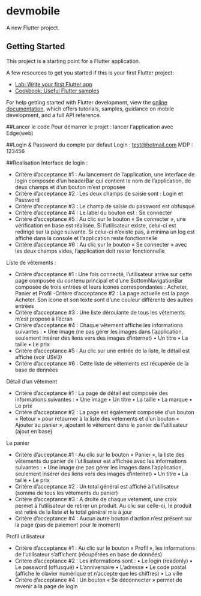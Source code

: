 # devmobile

A new Flutter project.

## Getting Started

This project is a starting point for a Flutter application.

A few resources to get you started if this is your first Flutter project:

- [Lab: Write your first Flutter app](https://docs.flutter.dev/get-started/codelab)
- [Cookbook: Useful Flutter samples](https://docs.flutter.dev/cookbook)

For help getting started with Flutter development, view the
[online documentation](https://docs.flutter.dev/), which offers tutorials,
samples, guidance on mobile development, and a full API reference.

##Lancer le code 
Pour démarrer le projet : lancer l'application avec Edge(web) 

##Login & Password du compte par defaut
Login : test@hotmail.com 
MDP : 123456

##Realisation 
Interface de login : 
- Critère d’acceptance #1 : Au lancement de l’application, une interface de login composée d’un headerBar
  qui contient le nom de l’application, de deux champs et d’un bouton m’est proposée
- Critère d’acceptance #2 : Les deux champs de saisie sont : Login et Password
- Critère d’acceptance #3 : Le champ de saisie du password est obfusqué
- Critère d’acceptance #4 : Le label du bouton est : Se connecter 
- Critère d’acceptance #5 : Au clic sur le bouton « Se connecter », une vérification en base est réalisée.
  Si l’utilisateur existe, celui-ci est redirigé sur la page suivante. Si celui-ci n’existe pas, à minima un log
  est affiché dans la console et l’application reste fonctionnelle
- Critère d’acceptance #6 : Au clic sur le bouton « Se connecter » avec les deux champs vides, l’application
  doit rester fonctionnelle

Liste de vêtements :
- Critère d’acceptance #1 : Une fois connecté, l’utilisateur arrive sur cette page composée du contenu
principal et d’une BottomNavigationBar composée de trois entrées et leurs icones correspondantes : Acheter, Panier et Profil
-Critère d’acceptance #2 : La page actuelle est la page Acheter. Son icone et son texte sont d’une couleur
différente des autres entrées
- Critère d’acceptance #3 : Une liste déroulante de tous les vêtements m’est proposé à l’écran
- Critère d’acceptance #4 : Chaque vêtement affiche les informations suivantes :
• Une image (ne pas gérer les images dans l’application, seulement insérer des liens vers des
images d’internet)
• Un titre
• La taille
• Le prix
- Critère d’acceptance #5 : Au clic sur une entrée de la liste, le détail est affiché (voir US#3)
- Critère d’acceptance #6 : Cette liste de vêtements est récupérée de la base de données
  
Détail d’un vêtement
- Critère d’acceptance #1 : La page de détail est composée des informations suivantes :
• Une image
• Un titre
• La taille
• La marque
• Le prix
- Critère d’acceptance #2 : La page est également composée d’un bouton « Retour » pour retourner à la
liste des vétements et d’un bouton « Ajouter au panier », ajoutant le vêtement dans le panier de
l’utilisateur (ajout en base)

Le panier
- Critère d’acceptance #1 : Au clic sur le bouton « Panier », la liste des vêtements du panier de l’utilisateur
est affichée avec les informations suivantes :
• Une image (ne pas gérer les images dans l’application, seulement insérer des liens vers des
images d’internet)
• Un titre
• La taille
• Le prix
- Critère d’acceptance #2 : Un total général est affiché à l’utilisateur (somme de tous les vêtements du
panier)
- Critère d’acceptance #3 : A droite de chaque vetement, une croix permet à l’utilisateur de retirer un
produit. Au clic sur celle-ci, le produit est retiré de la liste et le total général mis à jour
- Critère d’acceptance #4 : Aucun autre bouton d’action n’est présent sur la page (pas de paiement pour
le moment)
  
Profil utilisateur
- Critère d’acceptance #1 : Au clic sur le bouton « Profil », les informations de l’utilisateur s’affichent
(récupérées en base de données)
- Critère d’acceptance #2 : Les informations sont :
• Le login (readonly)
• Le password (offusqué)
• L’anniversaire
• L’adresse
• Le code postal (affiche le clavier numérique et n’accepte que les chiffres)
• La ville
- Critère d’acceptance #4 : Un bouton « Se déconnecter » permet de revenir à la page de login